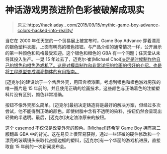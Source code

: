 # 神话游戏男孩进阶色彩被破解成现实

> 原文:[https://hack aday . com/2015/09/15/mythic-game-boy-advance-colors-hacked-into-reality/](https://hackaday.com/2015/09/15/mythical-game-boy-advance-colors-hacked-into-reality/)

当它在 2000 年任天堂的一个贸易展上被宣布时，Game Boy Advance 穿着漂亮的银色塑料衣服，上面有明亮的橙色按钮。与产品介绍的通常情况一样，公开展示的第一种颜色和风格最受欢迎。这个银色和橙色的 GBA 有一个问题；任天堂从未将其投入生产。一晃 15 年过去了，迈克尔·崔(Michael Choi)[决定是时候制作他自己的银色和橙色游戏机了。这是对模具制作和非常详细的绘画的很好的介绍，也是将工程原型变成漂亮物体的有用指南。](http://www.mindtribe.com/2015/08/a-wreck-to-remember/)

[迈克尔]的建设始于一个售后外壳，用田宫喷漆画。考虑到银色和橙色游戏男孩的唯一图片是 15 年前的，并且使用正确的绘画技术，这些颜色与正确着色的注塑塑料片没有区别，颜色非常准确。

按钮不像外壳那么简单。[迈克尔]最初决定铸造将是最好的解决方案，但经过多次尝试，他不能得到正确的颜色。即使树脂中含有不透明的染料，按钮仍然会呈现出轻微的半透明。最后，[迈克尔]决定油漆原来的按钮。

这个 casemod 不仅仅是改变外壳的颜色。[Michael]还希望 Game Boy 拥有第二版翻盖 GBA 中的背光。这在易贝上很容易获得，通过一些轻微的硬件修改和一个漂亮的玻璃镜头来取代占据边框的塑料，[迈克尔]有一个华丽的游戏机进展，直接取自 15 年前的一次新闻发布会。